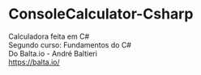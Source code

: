 # ConsoleCalculator-Csharp
Calculadora feita em C#
<br>
Segundo curso: Fundamentos do C#<br>
Do Balta.io - André Baltieri<br>
https://balta.io/

